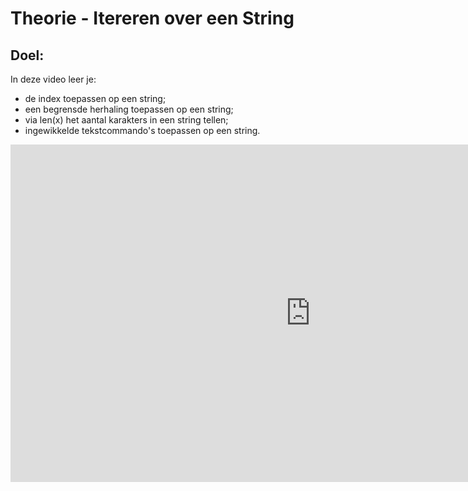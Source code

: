 # Theorie - Itereren over een String


## Doel:

In deze video leer je: 
* de index toepassen op een string; 
* een begrensde herhaling toepassen op een string; 
* via len(x) het aantal karakters in een string tellen; 
* ingewikkelde tekstcommando's toepassen op een string.


<iframe width="960" height="540" src="https://www.youtube.com/embed/cIY40E_TRZI?list=PL7qul8TV_7p5mZ_LFp_KHUVn1WglOU-is" title="Python in de Klas - Itereren over een String" frameborder="0" allow="accelerometer; autoplay; clipboard-write; encrypted-media; gyroscope; picture-in-picture; web-share" allowfullscreen></iframe>
